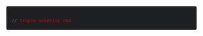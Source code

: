 <pre style="color:#c5c8c6;text-shadow:0 1px rgba(0, 0, 0, 0.3);font-family:Inconsolata, Monaco, Consolas, &#x27;Courier New&#x27;, Courier, monospace;direction:ltr;text-align:left;white-space:pre;word-spacing:normal;word-break:normal;line-height:1.5;-moz-tab-size:4;-o-tab-size:4;tab-size:4;-webkit-hyphens:none;-moz-hyphens:none;-ms-hyphens:none;hyphens:none;padding:1em;margin:.5em 0;overflow:auto;border-radius:0.3em;background:#1d1f21"><code style="color:#c5c8c6;text-shadow:0 1px rgba(0, 0, 0, 0.3);font-family:Inconsolata, Monaco, Consolas, &#x27;Courier New&#x27;, Courier, monospace;direction:ltr;text-align:left;white-space:pre;word-spacing:normal;word-break:normal;line-height:1.5;-moz-tab-size:4;-o-tab-size:4;tab-size:4;-webkit-hyphens:none;-moz-hyphens:none;-ms-hyphens:none;hyphens:none">
<span class=""><span class="token hljs-comment" style="color:#7C7C7C">//</span><span class="token hljs-comment" style="color:red"> triple asterisk red</span></span>
</code></pre>
